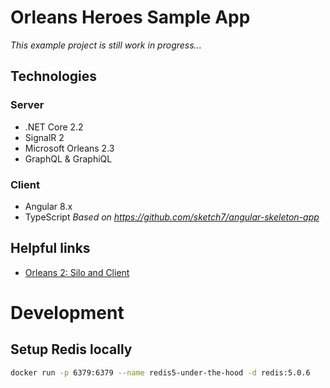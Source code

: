 # Orleans Heroes Sample App
*This example project is still work in progress...* 

## Technologies

### Server
- .NET Core 2.2
- SignalR 2
- Microsoft Orleans 2.3
- GraphQL & GraphiQL

### Client
- Angular 8.x
- TypeScript
*Based on https://github.com/sketch7/angular-skeleton-app*


## Helpful links
- [Orleans 2: Silo and Client](Https://dotnet.github.io/orleans/Documentation/Getting-Started-With-Orleans/Running-the-Application.html)


# Development

## Setup Redis locally

```bash
docker run -p 6379:6379 --name redis5-under-the-hood -d redis:5.0.6
```